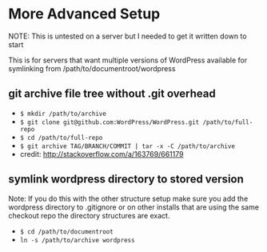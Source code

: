 # More Advanced Setup

NOTE: This is untested on a server but I needed to get it written down to start 

This is for servers that want multiple versions of WordPress available for symlinking from /path/to/documentroot/wordpress

## git archive file tree without .git overhead
- `$ mkdir /path/to/archive`
- `$ git clone git@github.com:WordPress/WordPress.git /path/to/full-repo`
- `$ cd /path/to/full-repo`
- `$ git archive TAG/BRANCH/COMMIT | tar -x -C /path/to/archive`
 - credit: http://stackoverflow.com/a/163769/661179
 
 
## symlink wordpress directory to stored version

Note: If you do this with the other structure setup make sure you add the wordpress directory to .gitignore or on other installs that are using the same checkout repo the directory structures are exact.

- `$ cd /path/to/documentroot`
- `ln -s /path/to/archive wordpress`